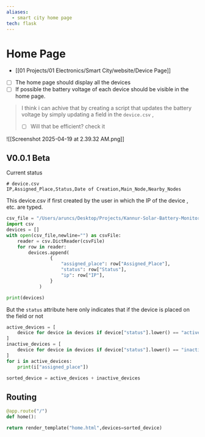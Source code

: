 ```yaml
---
aliases:
  - smart city home page
tech: flask
---
```


# Home Page
- [[01 Projects/01 Electronics/Smart City/website/Device Page]]

- [ ] The home page should display all the devices 
- [ ] If possible the battery voltage of each device should be visible in the home page.
> I think i can achive that by creating a script that updates the battery voltage by simply updating a field in the `device.csv` ,
> - [ ] Will that be efficient? check it 

![[Screenshot 2025-04-19 at 2.39.32 AM.png]]
## V0.0.1 Beta
Current status
```
# device.csv
IP,Assigned_Place,Status,Date of Creation,Main_Node,Nearby_Nodes
```
This device.csv if first created by the user in which the IP of the device , etc. are typed. 


```python
csv_file = "/Users/aruncs/Desktop/Projects/Kannur-Solar-Battery-Monitoring-System-Website/devices.csv"
import csv
devices = [] 
with open(csv_file,newline="") as csvFile:
	reader = csv.DictReader(csvFile)
	for row in reader:
		devices.append(
	            {
	                "assigned_place": row["Assigned_Place"],
	                "status": row["Status"],
	                "ip": row["IP"],
	            }
	        )
```

```python
print(devices)
```

But the `status` attribute here only indicates that if the device is placed on the field or not 

```python
active_devices = [
    device for device in devices if device["status"].lower() == "active"
]
inactive_devices = [
    device for device in devices if device["status"].lower() == "inactive"
]
for i in active_devices:
    print(i["assigned_place"])

```

```python
sorted_device = active_devices + inactive_devices
```
## Routing
```python
@app.route("/")
def home():

return render_template("home.html",devices=sorted_device)
```

